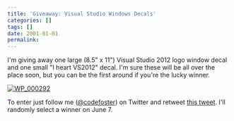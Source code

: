 ```yaml
---
title: 'Giveaway: Visual Studio Windows Decals'
categories: []
tags: []
date: 2001-01-01
permalink: 
---
```


I'm giving away one large (8.5" x 11") Visual Studio 2012 logo window decal and one small "I heart VS2012" decal. I'm sure these will be all over the place soon, but you can be the first around if you're the lucky winner.

[![](http://codefoster.blob.core.windows.net/site/image/ee56552316174e84be10a6b6457d93f8/giveawaydecal_01_1.jpg "WP_000292")](http://{fix}/image.axd?picture=Windows-Live-Writer/Giveaway-Visual-Studio-Sticker/63DEE0CE/WP_000292.jpg)

To enter just follow me ([@codefoster](http://www.twitter.com/codefoster)) on Twitter and retweet [this tweet](https://twitter.com/codefoster/status/209811082200625153). I'll randomly select a winner on June 7.